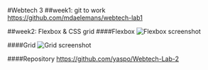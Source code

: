 #Webtech 3
##week1: git to work
https://github.com/mdaelemans/webtech-lab1

##week2: Flexbox & CSS grid
####Flexbox
![Flexbox screenshot](downloads/flexbox.png)

####Grid
![Grid screenshot](downloads/grid.png)

####Repository
https://github.com/yaspo/Webtech-Lab-2 
